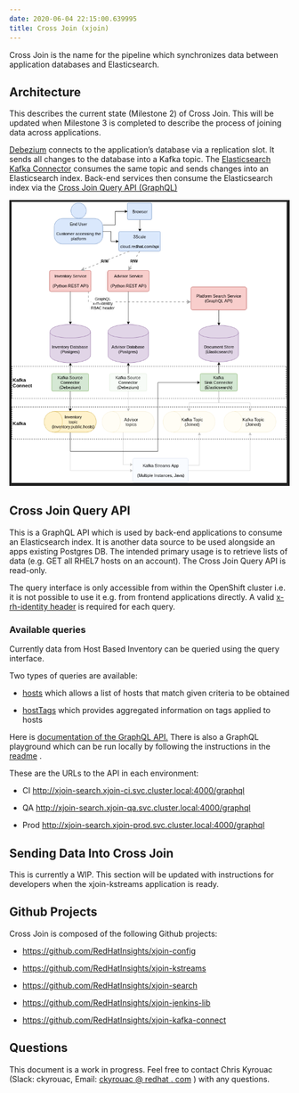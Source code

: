 ```yaml
---
date: 2020-06-04 22:15:00.639995
title: Cross Join (xjoin)
---
```

<div id="cross-join-xjoin" class="section">


Cross Join is the name for the pipeline which synchronizes data between
application databases and Elasticsearch.

<div id="architecture" class="section">

## Architecture

This describes the current state (Milestone 2) of Cross Join. This will
be updated when Milestone 3 is completed to describe the process of
joining data across applications.

[Debezium](https://debezium.io/documentation/) connects to the
application’s database via a replication slot. It sends all changes to
the database into a Kafka topic. The [Elasticsearch Kafka
Connector](https://docs.confluent.io/current/connect/kafka-connect-elasticsearch/index.html)
consumes the same topic and sends changes into an Elasticsearch index.
Back-end services then consume the Elasticsearch index via the [Cross
Join Query API
(GraphQL)](https://github.com/redhatinsights/xjoin-search)

[![xjoin-architecture-m1.png](xjoin-architecture-m1.png)](xjoin-architecture-m1.png)

</div>

<div id="cross-join-query-api" class="section">

## Cross Join Query API

This is a GraphQL API which is used by back-end applications to consume
an Elasticsearch index. It is another data source to be used alongside
an apps existing Postgres DB. The intended primary usage is to retrieve
lists of data (e.g. GET all RHEL7 hosts on an account). The Cross Join
Query API is read-only.

The query interface is only accessible from within the OpenShift cluster
i.e. it is not possible to use it e.g. from frontend applications
directly. A valid [x-rh-identity
header](https://docs.google.com/document/d/1PAzJqcUXlxg7t5cX1lsPsQtBPT_95bZbyB9Iiv_ekGM/edit)
is required for each query.

<div id="available-queries" class="section">

### Available queries

Currently data from Host Based Inventory can be queried using the query
interface.

Two types of queries are available:

  - [hosts](https://github.com/RedHatInsights/xjoin-search/blob/19e986a8ae26aa384ca407e468a35b94e151edb2/src/schema/schema.graphql#L254)
    which allows a list of hosts that match given criteria to be
    obtained

  - [hostTags](https://github.com/RedHatInsights/xjoin-search/blob/19e986a8ae26aa384ca407e468a35b94e151edb2/src/schema/schema.graphql#L270)
    which provides aggregated information on tags applied to hosts

Here is [documentation of the GraphQL
API.](https://github.com/RedHatInsights/xjoin-search/blob/master/docs/schema.md)
There is also a GraphQL playground which can be run locally by following
the instructions in the
[readme](https://github.com/RedHatInsights/xjoin-search#running-the-application)
.

These are the URLs to the API in each environment:

  - CI <http://xjoin-search.xjoin-ci.svc.cluster.local:4000/graphql>

  - QA <http://xjoin-search.xjoin-qa.svc.cluster.local:4000/graphql>

  - Prod <http://xjoin-search.xjoin-prod.svc.cluster.local:4000/graphql>

</div>

</div>

<div id="sending-data-into-cross-join" class="section">

## Sending Data Into Cross Join

This is currently a WIP. This section will be updated with instructions
for developers when the xjoin-kstreams application is ready.

</div>

<div id="github-projects" class="section">

## Github Projects

Cross Join is composed of the following Github projects:

  - <https://github.com/RedHatInsights/xjoin-config>

  - <https://github.com/RedHatInsights/xjoin-kstreams>

  - <https://github.com/RedHatInsights/xjoin-search>

  - <https://github.com/RedHatInsights/xjoin-jenkins-lib>

  - <https://github.com/RedHatInsights/xjoin-kafka-connect>

</div>

<div id="questions" class="section">

## Questions

This document is a work in progress. Feel free to contact Chris Kyrouac
(Slack: ckyrouac, Email: [ckyrouac <span> @ </span> redhat <span> .
</span> com](mailto:ckyrouac@redhat.com) ) with any questions.

</div>

</div>